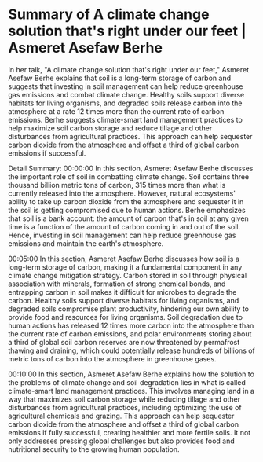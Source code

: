 # Summary of A climate change solution that's right under our feet | Asmeret Asefaw Berhe

In her talk, "A climate change solution that's right under our feet," Asmeret Asefaw Berhe explains that soil is a long-term storage of carbon and suggests that investing in soil management can help reduce greenhouse gas emissions and combat climate change. Healthy soils support diverse habitats for living organisms, and degraded soils release carbon into the atmosphere at a rate 12 times more than the current rate of carbon emissions. Berhe suggests climate-smart land management practices to help maximize soil carbon storage and reduce tillage and other disturbances from agricultural practices. This approach can help sequester carbon dioxide from the atmosphere and offset a third of global carbon emissions if successful.

Detail Summary: 
00:00:00
In this section, Asmeret Asefaw Berhe discusses the important role of soil in combatting climate change. Soil contains three thousand billion metric tons of carbon, 315 times more than what is currently released into the atmosphere. However, natural ecosystems' ability to take up carbon dioxide from the atmosphere and sequester it in the soil is getting compromised due to human actions. Berhe emphasizes that soil is a bank account: the amount of carbon that's in soil at any given time is a function of the amount of carbon coming in and out of the soil. Hence, investing in soil management can help reduce greenhouse gas emissions and maintain the earth's atmosphere.

00:05:00
In this section, Asmeret Asefaw Berhe discusses how soil is a long-term storage of carbon, making it a fundamental component in any climate change mitigation strategy. Carbon stored in soil through physical association with minerals, formation of strong chemical bonds, and entrapping carbon in soil makes it difficult for microbes to degrade the carbon. Healthy soils support diverse habitats for living organisms, and degraded soils compromise plant productivity, hindering our own ability to provide food and resources for living organisms. Soil degradation due to human actions has released 12 times more carbon into the atmosphere than the current rate of carbon emissions, and polar environments storing about a third of global soil carbon reserves are now threatened by permafrost thawing and draining, which could potentially release hundreds of billions of metric tons of carbon into the atmosphere in greenhouse gases.

00:10:00
In this section, Asmeret Asefaw Berhe explains how the solution to the problems of climate change and soil degradation lies in what is called climate-smart land management practices. This involves managing land in a way that maximizes soil carbon storage while reducing tillage and other disturbances from agricultural practices, including optimizing the use of agricultural chemicals and grazing. This approach can help sequester carbon dioxide from the atmosphere and offset a third of global carbon emissions if fully successful, creating healthier and more fertile soils. It not only addresses pressing global challenges but also provides food and nutritional security to the growing human population.

